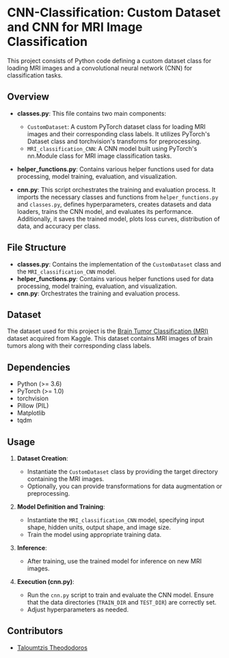 # CNN-Classification: Custom Dataset and CNN for MRI Image Classification

This project consists of Python code defining a custom dataset class for loading MRI images and a convolutional neural network (CNN) for classification tasks.

## Overview

- **classes.py**: This file contains two main components:
  - `CustomDataset`: A custom PyTorch dataset class for loading MRI images and their corresponding class labels. It utilizes PyTorch's Dataset class and torchvision's transforms for preprocessing.
  - `MRI_classification_CNN`: A CNN model built using PyTorch's nn.Module class for MRI image classification tasks.

- **helper_functions.py**: Contains various helper functions used for data processing, model training, evaluation, and visualization.

- **cnn.py**: This script orchestrates the training and evaluation process. It imports the necessary classes and functions from `helper_functions.py` and `classes.py`, defines hyperparameters, creates datasets and data loaders, trains the CNN model, and evaluates its performance. Additionally, it saves the trained model, plots loss curves, distribution of data, and accuracy per class.

## File Structure

- **classes.py**: Contains the implementation of the `CustomDataset` class and the `MRI_classification_CNN` model.
- **helper_functions.py**: Contains various helper functions used for data processing, model training, evaluation, and visualization.
- **cnn.py**: Orchestrates the training and evaluation process.

## Dataset

The dataset used for this project is the [Brain Tumor Classification (MRI)](https://www.kaggle.com/datasets/sartajbhuvaji/brain-tumor-classification-mri) dataset acquired from Kaggle. This dataset contains MRI images of brain tumors along with their corresponding class labels.

## Dependencies

- Python (>= 3.6)
- PyTorch (>= 1.0)
- torchvision
- Pillow (PIL)
- Matplotlib
- tqdm

## Usage

1. **Dataset Creation**:
   - Instantiate the `CustomDataset` class by providing the target directory containing the MRI images.
   - Optionally, you can provide transformations for data augmentation or preprocessing.

2. **Model Definition and Training**:
   - Instantiate the `MRI_classification_CNN` model, specifying input shape, hidden units, output shape, and image size.
   - Train the model using appropriate training data.

3. **Inference**:
   - After training, use the trained model for inference on new MRI images.

4. **Execution (cnn.py)**:
   - Run the `cnn.py` script to train and evaluate the CNN model. Ensure that the data directories (`TRAIN_DIR` and `TEST_DIR`) are correctly set.
   - Adjust hyperparameters as needed.

## Contributors

- [Taloumtzis Theododoros](https://github.com/theodorostaloumtzis)
